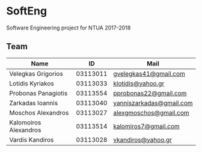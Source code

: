 # SoftEng
Software Engineering project for NTUA 2017-2018

## Team

| Name | ID | Mail |
| ------ | ------ | ------ | 
| Velegkas Grigorios | 03113011 | gvelegkas41@gmail.com |
| Lotidis Kyriakos | 03113033 | klotidis@yahoo.gr |
| Probonas Panagiotis | 03113554 | pprobonas22@gmail.com |
| Zarkadas Ioannis | 03113040 | yanniszarkadas@gmail.com |
| Moschos Alexandros | 03113027 | alexgmoschos@gmail.com |
| Kalomoiros Alexandros | 03113514 | kalomiros7@gmail.com |
| Vardis Kandiros | 03113028 | vkandiros@yahoo.gr |
